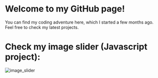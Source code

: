 # Welcome to my GitHub page!

You can find my coding adventure here, which I started a few months ago. 
Feel free to check my latest projects.
## 
# Check my image slider (Javascript project):

![image_slider](https://cloud.githubusercontent.com/assets/22100429/24326149/4a95c4c2-11a8-11e7-81b7-404b0879730e.PNG)
